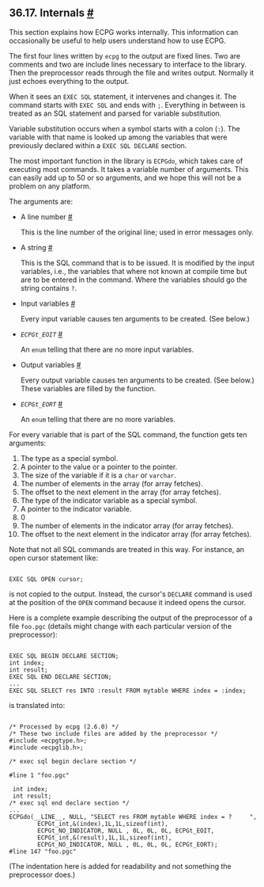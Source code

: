 ## 36.17. Internals [#](#ECPG-DEVELOP)

This section explains how ECPG works internally. This information can occasionally be useful to help users understand how to use ECPG.

The first four lines written by `ecpg` to the output are fixed lines. Two are comments and two are include lines necessary to interface to the library. Then the preprocessor reads through the file and writes output. Normally it just echoes everything to the output.

When it sees an `EXEC SQL` statement, it intervenes and changes it. The command starts with `EXEC SQL` and ends with `;`. Everything in between is treated as an SQL statement and parsed for variable substitution.

Variable substitution occurs when a symbol starts with a colon (`:`). The variable with that name is looked up among the variables that were previously declared within a `EXEC SQL DECLARE` section.

The most important function in the library is `ECPGdo`, which takes care of executing most commands. It takes a variable number of arguments. This can easily add up to 50 or so arguments, and we hope this will not be a problem on any platform.

The arguments are:

* A line number [#](#ECPG-DEVELOP-LINE-NUMBER)

    This is the line number of the original line; used in error messages only.

* A string [#](#ECPG-DEVELOP-STRING)

    This is the SQL command that is to be issued. It is modified by the input variables, i.e., the variables that where not known at compile time but are to be entered in the command. Where the variables should go the string contains `?`.

* Input variables [#](#ECPG-DEVELOP-INPUT-VARIABLES)

    Every input variable causes ten arguments to be created. (See below.)

* *`ECPGt_EOIT`* [#](#ECPG-DEVELOP-ECPGT-EOIT)

    An `enum` telling that there are no more input variables.

* Output variables [#](#ECPG-DEVELOP-OUTPUT-VARIABLES)

    Every output variable causes ten arguments to be created. (See below.) These variables are filled by the function.

* *`ECPGt_EORT`* [#](#ECPG-DEVELOP-ECPGT-EORT)

    An `enum` telling that there are no more variables.

For every variable that is part of the SQL command, the function gets ten arguments:

1. The type as a special symbol.
2. A pointer to the value or a pointer to the pointer.
3. The size of the variable if it is a `char` or `varchar`.
4. The number of elements in the array (for array fetches).
5. The offset to the next element in the array (for array fetches).
6. The type of the indicator variable as a special symbol.
7. A pointer to the indicator variable.
8. 0
9. The number of elements in the indicator array (for array fetches).
10. The offset to the next element in the indicator array (for array fetches).

Note that not all SQL commands are treated in this way. For instance, an open cursor statement like:

```

EXEC SQL OPEN cursor;
```

is not copied to the output. Instead, the cursor's `DECLARE` command is used at the position of the `OPEN` command because it indeed opens the cursor.

Here is a complete example describing the output of the preprocessor of a file `foo.pgc` (details might change with each particular version of the preprocessor):

```

EXEC SQL BEGIN DECLARE SECTION;
int index;
int result;
EXEC SQL END DECLARE SECTION;
...
EXEC SQL SELECT res INTO :result FROM mytable WHERE index = :index;
```

is translated into:

```

/* Processed by ecpg (2.6.0) */
/* These two include files are added by the preprocessor */
#include <ecpgtype.h>;
#include <ecpglib.h>;

/* exec sql begin declare section */

#line 1 "foo.pgc"

 int index;
 int result;
/* exec sql end declare section */
...
ECPGdo(__LINE__, NULL, "SELECT res FROM mytable WHERE index = ?     ",
        ECPGt_int,&(index),1L,1L,sizeof(int),
        ECPGt_NO_INDICATOR, NULL , 0L, 0L, 0L, ECPGt_EOIT,
        ECPGt_int,&(result),1L,1L,sizeof(int),
        ECPGt_NO_INDICATOR, NULL , 0L, 0L, 0L, ECPGt_EORT);
#line 147 "foo.pgc"
```

(The indentation here is added for readability and not something the preprocessor does.)